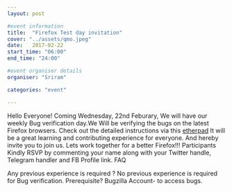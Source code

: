 ```yaml
---
layout: post

#event information
title:  "Firefox Test day invitation"
cover: "../assets/qmo.jpeg"
date:   2017-02-22
start_time: "06:00"
end_time: "24:00"

#event organiser details
organiser: "Sriram"

categories: "event"

---
```

Hello Everyone!
Coming Wednesday, 22nd Feburary, We will have our weekly Bug verification day.We Will be verifying the bugs on the latest Firefox browsers. Check out the detailed instructions via this <a href="https://public.etherpad-mozilla.org/p/MozillaIN_QA_Bug_Verification_Day_20170222">etherpad</a>
It will be a great learning and contributing experience for everyone. And hereby invite you to join us. Lets work together for a better Firefox!!!
Participants Kindly RSVP by commenting your name along with your Twitter handle, Telegram handler and FB Profile link.
FAQ

Any previous experience is required ?
No previous experience is required for Bug verification.
Prerequisite?
Bugzilla Account- to access bugs.
